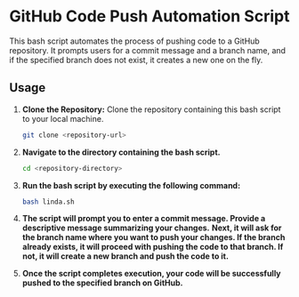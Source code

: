 # GitHub Code Push Automation Script

This bash script automates the process of pushing code to a GitHub repository. It prompts users for a commit message and a branch name, and if the specified branch does not exist, it creates a new one on the fly.

## Usage

1. **Clone the Repository:**
   Clone the repository containing this bash script to your local machine.

   ```bash
   git clone <repository-url>
2. **Navigate to the directory containing the bash script.**
   ```bash
   cd <repository-directory>

3. **Run the bash script by executing the following command:**

   ```bash 
   bash linda.sh 

4. **The script will prompt you to enter a commit message. Provide a descriptive message summarizing your changes.**
  **Next, it will ask for the branch name where you want to push your changes. If the branch already exists, it    will proceed with pushing the code to that branch. If not, it will create a new branch and push the code to it.**

5. **Once the script completes execution, your code will be successfully pushed to the specified branch on GitHub.**